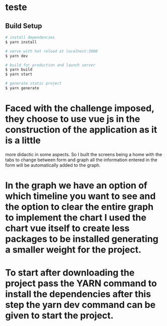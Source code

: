 # teste

## Build Setup

```bash
# install dependencies
$ yarn install

# serve with hot reload at localhost:3000
$ yarn dev

# build for production and launch server
$ yarn build
$ yarn start

# generate static project
$ yarn generate
```
# Faced with the challenge imposed, they choose to use vue js in the construction of the application as it is a little 
more didactic in some aspects. So I built the screens being a home with the tabs to change between form and graph all the 
information entered in the form will be automatically added to the graph. 
# In the graph we have an option of which timeline you want to see and the option to clear the entire graph to implement the chart I used the chart vue itself to create less packages to be installed generating a smaller weight for the project. 
# To start after downloading the project pass the YARN command to install the dependencies after this step the yarn dev command can be given to start the project.

